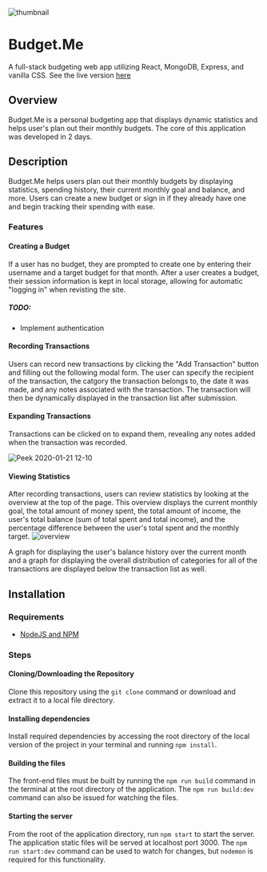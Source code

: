 ![thumbnail](https://user-images.githubusercontent.com/24477732/72825571-2e0f1c00-3c6f-11ea-8f62-831a8381b98e.png)
# Budget.Me
A full-stack budgeting web app utilizing React, MongoDB, Express, and vanilla CSS. See the live version [here](https://budget-dot-me.herokuapp.com/)

## Overview
Budget.Me is a personal budgeting app that displays dynamic statistics and helps user's plan out their monthly budgets. The core of this application was developed in 2 days.

## Description
Budget.Me helps users plan out their monthly budgets by displaying statistics, spending history, their current monthly goal and balance, and more. Users can create a new budget or sign in if they already have one and begin tracking their spending with ease.

### Features
#### Creating a Budget
If a user has no budget, they are prompted to create one by entering their username and a target budget for that month. After a user creates a budget, their session information is kept in local storage, allowing for automatic "logging in" when revisting the site.

##### TODO:
* Implement authentication

#### Recording Transactions
Users can record new transactions by clicking the "Add Transaction" button and filling out the following modal form. The user can specify the recipient of the transaction, the catgory the transaction belongs to, the date it was made, and any notes associated with the transaction. The transaction will then be dynamically displayed in the transaction list after submission.

#### Expanding Transactions
Transactions can be clicked on to expand them, revealing any notes added when the transaction was recorded.

![Peek 2020-01-21 12-10](https://user-images.githubusercontent.com/24477732/72826564-fa34f600-3c70-11ea-8785-2089f919beda.gif)

#### Viewing Statistics
After recording transactions, users can review statistics by looking at the overview at the top of the page. This overview displays the current monthly goal, the total amount of money spent, the total amount of income, the user's total balance (sum of total spent and total income), and the percentage difference between the user's total spent and the monthly target. 
![overview](https://user-images.githubusercontent.com/24477732/72825967-e3da6a80-3c6f-11ea-96a1-b83a1b7fe83a.png)

A graph for displaying the user's balance history over the current month and a graph for displaying the overall distribution of categories for all of the transactions are displayed below the transaction list as well.

## Installation
### Requirements
* [NodeJS and NPM](https://nodejs.org/en/)
### Steps
#### Cloning/Downloading the Repository
Clone this repository using the `git clone` command or download and extract it to a local file directory.
#### Installing dependencies
Install required dependencies by accessing the root directory of the local version of the project in your terminal and running `npm install`.
#### Building the files
The front-end files must be built by running the `npm run build` command in the terminal at the root directory of the application. The `npm run build:dev` command can also be issued for watching the files.
#### Starting the server
From the root of the application directory, run `npm start` to start the server. The application static files will be served at localhost port 3000. The `npm run start:dev` command can be used to watch for changes, but `nodemon` is required for this functionality.
